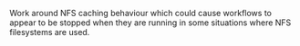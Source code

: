 Work around NFS caching behaviour which could cause workflows to appear to be stopped when they are running in some situations where NFS filesystems are used.
